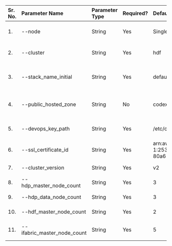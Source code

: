 |  Sr. No.|   Parameter Name         | Parameter Type|  Required? |    Default Value               |      Possible Values           |        Description                      | 
|  :---   |   :---                   |  :---         |  :---      |    :---                        |      :---                      |        :---                             | 
|  1.     | --node                   |  String       |    Yes     |   Single                       |  - Single<br>- Multi           |  Type of deployment model               | 
|  2.     | --cluster                |  String       |    Yes     |   hdf                          |  - hdf<br>- hdp<br> - ifabric  |  Type of cluster                        |
|  3.     | --stack_name_initial     |  String       |    Yes     |   default                      |   Initial with 2 letters only  |  Initial for the cluster                |
|  4.     | --public_hosted_zone     |  String       |    No      |  codex-ifabric.net             |            NA                  |  hosted zone for accessing environment  |
|  5.     | --devops_key_path        |  String       |    Yes     |  /etc/codex-ifabric/devops_key |            NA                  |  Devops user key path                   |
|  6.     | --ssl_certificate_id     |  String       |    Yes     |  arn:aws:acm:eu-west-1:253814510793:certificate/50e265fe-80a6-45fd-96a0-ed82e486d5d3 | NA | SSL Certificate ID |
|  7.     |--cluster_version         |  String       |   Yes      | v2                             |    - v1<br>- v2                | Cluster version                         |
|  8.     |--hdp_master_node_count   |  String       |   Yes      | 3                              |    between 1-3                 | hdp master count                        |
|  9.     |--hdp_data_node_count     |  String       |   Yes      | 3                              |    between 1-3                 | hdp data node count                     |
|  10.    |--hdf_master_node_count   |  String       |   Yes      | 2                              |    between 1-3                 | hdf master count count                  |
|  11.    |--ifabric_master_node_count|  String       |   Yes      | 5                              |    between 1-5                 | ifabric master count count             |   
